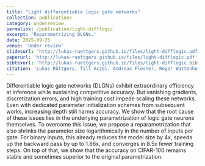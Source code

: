 ```yaml
---
title: "Light differentiable logic gate networks"
collection: publications
category: underreview
permalink: /publication/light-difflogic
excerpt: 'Reparametrizing DLGNs.'
date: 2025-09-25
venue: 'Under review'
slidesurl: 'http://lukas-ruettgers.github.io/files/light-difflogic.pdf'
paperurl: 'http://lukas-ruettgers.github.io/files/light-difflogic.pdf'
bibtexurl: 'http://lukas-ruettgers.github.io/files/light-difflogic.bib'
citation: 'Lukas Rüttgers, Till Aczel, Andreas Plesner, Roger Wattenhofer. (2025). &quot;Light Differentiable Logic Gate Networks.&quot; <i>Under review</i>. 1(1).'
---
```

Differentiable logic gate networks (DLGNs) exhibit extraordinary efficiency at inference while sustaining competitive accuracy.
But vanishing gradients, discretization errors, and high training cost impede scaling these networks.
Even with dedicated parameter initialization schemes from subsequent works, increasing depth still harms accuracy.
We show that the root cause of these issues lies in the underlying parametrization of logic gate neurons themselves.
To overcome this issue, we propose a reparametrization that also shrinks the parameter size logarithmically in the number of inputs per gate.
For binary inputs, this already reduces the model size by 4x, speeds up the backward pass by up to 1.86x, and converges in 8.5x fewer training steps.
On top of that, we show that the accuracy on CIFAR-100 remains stable and sometimes superior to the original parametrization.
